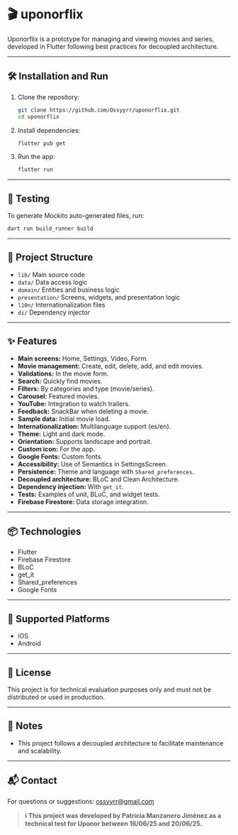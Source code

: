 # 🎬 uponorflix

Uponorflix is a prototype for managing and viewing movies and series, developed in Flutter following best practices for decoupled architecture.

---

## 🛠️ Installation and Run

1. Clone the repository:
   ```sh
   git clone https://github.com/Ossyyrr/uponorflix.git
   cd uponorflix
   ```
2. Install dependencies:
   ```sh
   flutter pub get
   ```
3. Run the app:
   ```sh
   flutter run
   ```

---

## 🚀 Testing

To generate Mockito auto-generated files, run:

```sh
dart run build_runner build
```

---

## 📁 Project Structure

- `lib/` Main source code
- `data/` Data access logic
- `domain/` Entities and business logic
- `presentation/` Screens, widgets, and presentation logic
- `l10n/` Internationalization files
- `di/` Dependency injector

---

## ✨ Features

- **Main screens:** Home, Settings, Video, Form.
- **Movie management:** Create, edit, delete, add, and edit movies.
- **Validations:** In the movie form.
- **Search:** Quickly find movies.
- **Filters:** By categories and type (movie/series).
- **Carousel:** Featured movies.
- **YouTube:** Integration to watch trailers.
- **Feedback:** SnackBar when deleting a movie.
- **Sample data:** Initial movie load.
- **Internationalization:** Multilanguage support (es/en).
- **Theme:** Light and dark mode.
- **Orientation:** Supports landscape and portrait.
- **Custom icon:** For the app.
- **Google Fonts:** Custom fonts.
- **Accessibility:** Use of Semantics in SettingsScreen.
- **Persistence:** Theme and language with `Shared_preferences`.
- **Decoupled architecture:** BLoC and Clean Architecture.
- **Dependency injection:** With `get_it`.
- **Tests:** Examples of unit, BLoC, and widget tests.
- **Firebase Firestore:** Data storage integration.

---

## 📦 Technologies

- Flutter
- Firebase Firestore
- BLoC
- get_it
- Shared_preferences
- Google Fonts

---

## 📱 Supported Platforms

- iOS
- Android

---

## 📄 License

This project is for technical evaluation purposes only and must not be distributed or used in production.

---

## 📝 Notes

- This project follows a decoupled architecture to facilitate maintenance and scalability.

---

## 📬 Contact

For questions or suggestions: [ossyyrr@gmail.com](mailto:ossyyrr@gmail.com)

> **ℹ️ This project was developed by Patricia Manzanero Jiménez as a technical test for Uponor between 16/06/25 and 20/06/25.**
